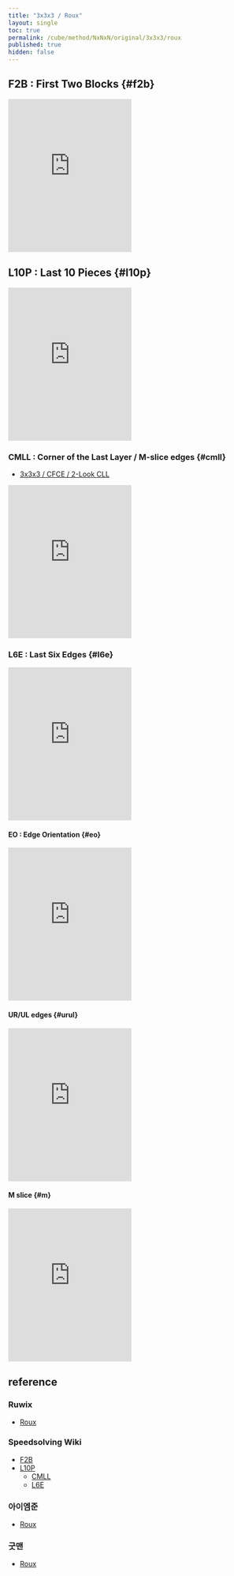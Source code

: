 ```yaml
---
title: "3x3x3 / Roux"
layout: single
toc: true
permalink: /cube/method/NxNxN/original/3x3x3/roux
published: true
hidden: false
---
```


<head>
  <base target="_blank">
  <style>
    .iframe-wrapper {
      overflow    : hidden;
    }
    iframe {
      width       : 250px;
      height      : 330px;
      margin-top  : -20px;
      border      : none;
    }
  </style>
</head>



## F2B : First Two Blocks {#f2b}

<a href="https://ruwix.com/widget/3d/?alg=x&colored=DFL%20DL%20DBL%20FL%20L%20BL%20DFR%20DR%20DBR%20FR%20R%20BR&hover=9&speed=500&flags=canvas">
  <div class="iframe-wrapper">
    <iframe
      scrolling="no"
      src="https://ruwix.com/widget/3d/?alg=x&colored=DFL%20DL%20DBL%20FL%20L%20BL%20DFR%20DR%20DBR%20FR%20R%20BR&hover=9&speed=500&flags=canvas"
    ></iframe>
  </div>
</a>



## L10P : Last 10 Pieces {#l10p}

<div class="iframe-wrapper">
  <iframe
    scrolling="no"
    src="https://ruwix.com/widget/3d/?alg=x&colored=U*/ec%20DF%20DB&solved=DFL%20DL%20DBL%20FL%20L%20BL%20DFR%20DR%20DBR%20FR%20R%20BR&hover=9&speed=500&flags=canvas"
  ></iframe>
</div>

### CMLL : Corner of the Last Layer / M-slice edges {#cmll}

- [3x3x3 / CFCE / 2-Look CLL](/cube/method/NxNxN/original/3x3x3/cfce#cll)

<div class="iframe-wrapper">
  <iframe
    scrolling="no"
    src="https://ruwix.com/widget/3d/?colored=U*/c&solved=DFL%20DL%20DBL%20FL%20L%20BL%20DFR%20DR%20DBR%20FR%20R%20BR&hover=9&speed=500&flags=canvas"
  ></iframe>
</div>

### L6E : Last Six Edges {#l6e}

<div class="iframe-wrapper">
  <iframe
    scrolling="no"
    src="https://ruwix.com/widget/3d/?alg=x&colored=U*/em%20D*&solved=L*/cm%20R*/cm%20FL%20FR%20BL%20BR%20DL%20DR&hover=9&speed=500&flags=canvas"
  ></iframe>
</div>

#### EO : Edge Orientation {#eo}

<div class="iframe-wrapper">
  <iframe
    scrolling="no"
    src="https://ruwix.com/widget/3d/?alg=x&colored=u/em%20d&solved=L*/cm%20R*/cm%20FL%20FR%20BL%20BR%20DL%20DR&hover=9&speed=500&flags=canvas"
  ></iframe>
</div>

#### UR/UL edges {#urul}

<div class="iframe-wrapper">
  <iframe
    scrolling="no"
    src="https://ruwix.com/widget/3d/?colored=UL%20UR&solved=L*/cm%20R*/cm%20FL%20FR%20BL%20BR%20DL%20DR&hover=9&speed=500&flags=canvas"
  ></iframe>
</div>

#### M slice {#m}

<div class="iframe-wrapper">
  <iframe
    scrolling="no"
    src="https://ruwix.com/widget/3d/?alg=x&colored=UF%20U%20UB%20DF%20D%20DB%20F%20B&solved=L*%20R*&hover=9&speed=500&flags=canvas"
  ></iframe>
</div>



## reference

### Ruwix

- [Roux](https://ruwix.com/the-rubiks-cube/different-rubiks-cube-solving-methods/roux-method/)

### Speedsolving Wiki

- [F2B](https://www.speedsolving.com/wiki/index.php/F2B)
- [L10P](https://www.speedsolving.com/wiki/index.php/L10P)
  - [CMLL](https://www.speedsolving.com/wiki/index.php/CMLL)
  - [L6E](https://www.speedsolving.com/wiki/index.php/LSE)

### 아이엠준

- [Roux](https://youtu.be/_yLfgnEx3ao)

### 굿맨

- [Roux](https://youtu.be/rNmTFNgFSeI)
